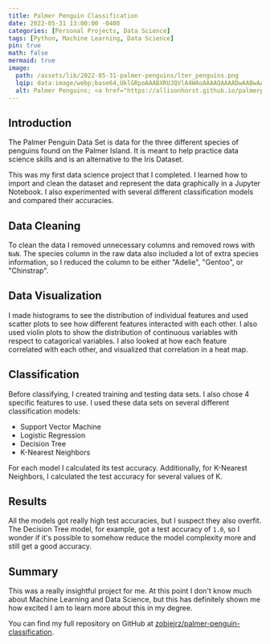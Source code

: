 ```yaml
---
title: Palmer Penguin Classification
date: 2022-05-31 13:00:00 -0400
categories: [Personal Projects, Data Science]
tags: [Python, Machine Learning, Data Science]
pin: true
math: false
mermaid: true
image:
  path: /assets/lib/2022-05-31-palmer-penguins/lter_penguins.png
  lqip: data:image/webp;base64,UklGRpoAAABXRUJQVlA4WAoAAAAQAAAADwAABwAAQUxQSDIAAAARL0AmbZurmr57yyIiqE8oiG0bejIYEQTgqiDA9vqnsUSI6H+oAERp2HZ65qP/VIAWAFZQOCBCAAAA8AEAnQEqEAAIAAVAfCWkAALp8sF8rgRgAP7o9FDvMCkMde9PK7euH5M1m6VWoDXf2FkP3BqV0ZYbO6NA/VFIAAAA
  alt: Palmer Penguins; <a href="https://allisonhorst.github.io/palmerpenguins/" target=”_blank”>Artwork by @allison_horst</a>
---
```


## Introduction

The Palmer Penguin Data Set is data for the three different species of penguins found on the Palmer Island. It is meant to help practice data science skills and is an alternative to the Iris Dataset.

This was my first data science project that I completed. I learned how to import and clean the dataset and represent the data graphically in a Jupyter Notebook. I also experimented with several different classification models and compared their accuracies.

## Data Cleaning

To clean the data I removed unnecessary columns and removed rows with `NaN`. The species column in the raw data also included a lot of extra species information, so I reduced the column to be either "Adelie", "Gentoo", or "Chinstrap".

## Data Visualization

I made histograms to see the distribution of individual features and used scatter plots to see how different features interacted with each other. I also used violin plots to show the distribution of continuous variables with respect to catagorical variables. I also looked at how each feature correlated with each other, and visualized that correlation in a heat map.

## Classification

Before classifying, I created training and testing data sets. I also chose 4 specific features to use. I used these data sets on several different classification models:

* Support Vector Machine
* Logistic Regression
* Decision Tree
* K-Nearest Neighbors

For each model I calculated its test accuracy. Additionally, for K-Nearest Neighbors, I calculated the test accuracy for several values of K.

## Results

All the models got really high test accuracies, but I suspect they also overfit. The Decision Tree model, for example, got a test accuracy of `1.0`, so I wonder if it's possible to somehow reduce the model complexity more and still get a good accuracy.

## Summary

This was a really insightful project for me. At this point I don't know much about Machine Learning and Data Science, but this has definitely shown me how excited I am to learn more about this in my degree.

You can find my full repository on GitHub at [zobiejrz/palmer-penguin-classification](https://github.com/zobiejrz/palmer-penguin-classification/).
